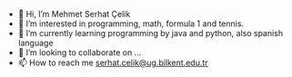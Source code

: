 - 👋 Hi, I’m Mehmet Serhat Çelik
- 👀 I’m interested in programming, math, formula 1 and tennis.
- 🌱 I’m currently learning programming by java and python, also spanish language
- 💞️ I’m looking to collaborate on ...
- 📫 How to reach me serhat.celik@ug.bilkent.edu.tr
<!---
mehmetserhatcelik/mehmetserhatcelik is a ✨ special ✨ repository because its `README.md` (this file) appears on your GitHub profile.
You can click the Preview link to take a look at your changes.
--->
